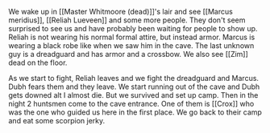 We wake up in [[Master Whitmoore (dead)]]'s lair and see [[Marcus meridius]], [[Reliah Lueveen]] and some more people. They don't seem surprised to see us and have probably been waiting for people to show up. Reliah is not wearing his normal formal attire, but instead armor. Marcus is wearing a black robe like when we saw him in the cave. The last unknown guy is a dreadguard and has armor and a crossbow.
We also see [[Zim]] dead on the floor.

As we start to fight, Reliah leaves and we fight the dreadguard and Marcus. Dubh fears them and they leave.
We start running out of the cave and Dubh gets downed alt I almost die. But we survived and set up camp. Then in the night 2 huntsmen come to the cave entrance. One of them is [[Crox]] who was the one who guided us here in the first place.
We go back to their camp and eat some scorpion jerky.
